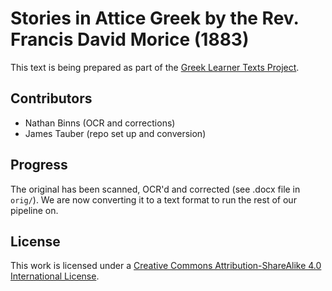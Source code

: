 # Stories in Attice Greek by the Rev. Francis David Morice (1883)

This text is being prepared as part of the [Greek Learner Texts Project](https://greek-learner-texts.org/).

## Contributors

* Nathan Binns (OCR and corrections)
* James Tauber (repo set up and conversion)

## Progress

The original has been scanned, OCR'd and corrected (see .docx file in `orig/`). We are now converting it to a text format to run the rest of our pipeline on.

## License

This work is licensed under a [Creative Commons Attribution-ShareAlike 4.0 International License](http://creativecommons.org/licenses/by-sa/4.0/).
